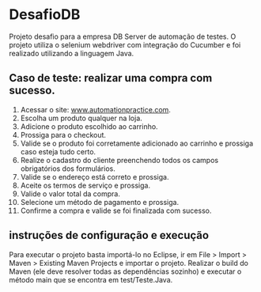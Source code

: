 # DesafioDB

Projeto desafio para a empresa DB Server de automação de testes. O projeto utiliza o selenium webdriver com integração do Cucumber e foi realizado utilizando a linguagem Java.

## Caso de teste: realizar uma compra com sucesso.
1. Acessar o site: www.automationpractice.com.
2. Escolha um produto qualquer na loja.
3. Adicione o produto escolhido ao carrinho.
4. Prossiga para o checkout.
5. Valide se o produto foi corretamente adicionado ao carrinho e prossiga caso esteja tudo certo.
6. Realize o cadastro do cliente preenchendo todos os campos obrigatórios dos formulários.
7. Valide se o endereço está correto e prossiga.
8. Aceite os termos de serviço e prossiga.
9. Valide o valor total da compra.
10. Selecione um método de pagamento e prossiga.
11. Confirme a compra e valide se foi finalizada com sucesso.

## instruções de configuração e execução
Para executar o projeto basta importá-lo no Eclipse, ir em File > Import > Maven > Existing Maven Projects e importar o projeto. Realizar o build do Maven (ele deve resolver todas as dependências sozinho) e executar o método main que se encontra em test/Teste.Java.
